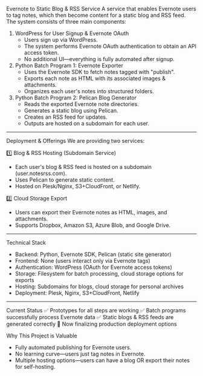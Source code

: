 Evernote to Static Blog & RSS Service
A service that enables Evernote users to tag notes, which then become content for a static blog and RSS feed. The system consists of three main components:
1. WordPress for User Signup & Evernote OAuth
	- Users sign up via WordPress.
	- The system performs Evernote OAuth authentication to obtain an API access token.
	- No additional UI—everything is fully automated after signup.
2. Python Batch Program 1: Evernote Exporter
	- Uses the Evernote SDK to fetch notes tagged with "publish".
	- Exports each note as HTML with its associated images & attachments.
	- Organizes each user's notes into structured folders.
3. Python Batch Program 2: Pelican Blog Generator
	- Reads the exported Evernote note directories.
	- Generates a static blog using Pelican.
	- Creates an RSS feed for updates.
	- Outputs are hosted on a subdomain for each user.
---

Deployment & Offerings
We are providing two services:

1️⃣ Blog & RSS Hosting (Subdomain Service)
- Each user's blog & RSS feed is hosted on a subdomain (user.notesrss.com).
- Uses Pelican to generate static content.
- Hosted on Plesk/Nginx, S3+CloudFront, or Netlify.

2️⃣ Cloud Storage Export
- Users can export their Evernote notes as HTML, images, and attachments.
- Supports Dropbox, Amazon S3, Azure Blob, and Google Drive.
---

Technical Stack

- Backend: Python, Evernote SDK, Pelican (static site generator)
- Frontend: None (users interact only via Evernote tags)
- Authentication: WordPress (OAuth for Evernote access tokens)
- Storage: Filesystem for batch processing, cloud storage options for exports
- Hosting: Subdomains for blogs, cloud storage for personal archives
- Deployment: Plesk, Nginx, S3+CloudFront, Netlify
---

Current Status
✅ Prototypes for all steps are working
✅ Batch programs successfully process Evernote data
✅ Static blogs & RSS feeds are generated correctly
🚀 Now finalizing production deployment options

Why This Project is Valuable
- Fully automated publishing for Evernote users.
- No learning curve—users just tag notes in Evernote.
- Multiple hosting options—users can have a blog OR export their notes for self-hosting.
